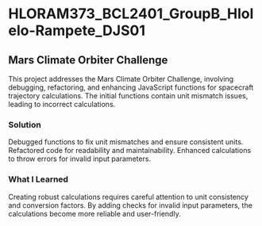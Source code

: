 # HLORAM373_BCL2401_GroupB_Hlolelo-Rampete_DJS01

 ## Mars Climate Orbiter Challenge
This project addresses the Mars Climate Orbiter Challenge, involving debugging, refactoring, and enhancing JavaScript functions for spacecraft trajectory calculations. The initial functions contain unit mismatch issues, leading to incorrect calculations.

### Solution
Debugged functions to fix unit mismatches and ensure consistent units.
Refactored code for readability and maintainability.
Enhanced calculations to throw errors for invalid input parameters.

### What I Learned
Creating robust calculations requires careful attention to unit consistency and conversion factors. By adding checks for invalid input parameters, the calculations become more reliable and user-friendly.
